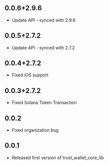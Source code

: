 ## 0.0.6+2.9.6
* Update API - synced with 2.9.6
## 0.0.5+2.7.2
* Update API - synced with 2.7.2
## 0.0.4+2.7.2
* Fixed iOS support
## 0.0.3+2.7.2
* Fixed Solana Token Transaction
## 0.0.2
* Fixed organization bug
## 0.0.1
* Released first version of trust_wallet_core_lib 

